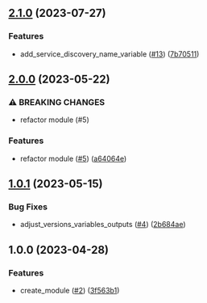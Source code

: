 ## [2.1.0](https://github.com/justtrackio/terraform-aws-ecs-redis/compare/v2.0.0...v2.1.0) (2023-07-27)


### Features

* add_service_discovery_name_variable ([#13](https://github.com/justtrackio/terraform-aws-ecs-redis/issues/13)) ([7b70511](https://github.com/justtrackio/terraform-aws-ecs-redis/commit/7b70511fa62c0a17d237d2c933a7c39690933c49))

## [2.0.0](https://github.com/justtrackio/terraform-aws-ecs-redis/compare/v1.0.1...v2.0.0) (2023-05-22)


### ⚠ BREAKING CHANGES

* refactor module (#5)

### Features

* refactor module ([#5](https://github.com/justtrackio/terraform-aws-ecs-redis/issues/5)) ([a64064e](https://github.com/justtrackio/terraform-aws-ecs-redis/commit/a64064eb751402f0fa71bbf0066b21bbc8e3620a))

## [1.0.1](https://github.com/justtrackio/terraform-aws-ecs-redis/compare/v1.0.0...v1.0.1) (2023-05-15)


### Bug Fixes

* adjust_versions_variables_outputs ([#4](https://github.com/justtrackio/terraform-aws-ecs-redis/issues/4)) ([2b684ae](https://github.com/justtrackio/terraform-aws-ecs-redis/commit/2b684aecafe49d6b0453425fe2cda905724c8f28))

## 1.0.0 (2023-04-28)


### Features

* create_module ([#2](https://github.com/justtrackio/terraform-aws-ecs-redis/issues/2)) ([3f563b1](https://github.com/justtrackio/terraform-aws-ecs-redis/commit/3f563b1274ab75b0373bcda8e305bc7c56844d13))
